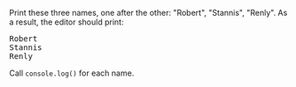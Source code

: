 Print these three names, one after the other: "Robert", "Stannis", "Renly". As a result, the editor should print:

<pre class='hexlet-basics-output'>
Robert
Stannis
Renly
</pre>

Call `console.log()` for each name.

